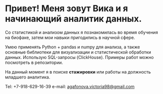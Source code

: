 # Привет! Меня зовут Вика и я начинающий аналитик данных.

Со статистикой и анализом данных я познакомилась во время обучения на биофаке, затем мои навыки пригодились в научной сфере. 

Умею применять Python + pandas и numpy для анализа, а также основные библиотеки для визуализации и статистической обработки данных.
Использую SQL-запросы (ClickHouse). Примеры работ можно посмотреть в репозитории.

На данный момент я в поиске **стажировки** или работы на должность младшего аналитика.

Tel: +7-918-629-16-39
e-mail: agafonova.victoria98@gmail.com
<!---
agavictoria/agavictoria is a ✨ special ✨ repository because its `README.md` (this file) appears on your GitHub profile.
You can click the Preview link to take a look at your changes.
--->
